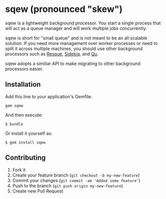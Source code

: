 # sqew (pronounced "skew")

sqew is a lightweight background processor. You start a single process that will act as a queue manager and will work multiple jobs concurrently.

sqew is short for "small queue" and is not meant to be an all scalable solution. If you need more management over worker processes or need to split it across multiple machines, you should use other background processors such as [Resque](https://github.com/defunkt/resque), [Sidekiq](https://github.com/mperham/sidekiq), and [Qu](https://github.com/bkeepers/qu).

sqew adopts a similiar API to make migrating to other background processors easier.

## Installation

Add this line to your application's Gemfile:

    gem sqew

And then execute:

    $ bundle

Or install it yourself as:

    $ gem install sqew

## Contributing

1. Fork it
2. Create your feature branch (`git checkout -b my-new-feature`)
3. Commit your changes (`git commit -am 'Added some feature'`)
4. Push to the branch (`git push origin my-new-feature`)
5. Create new Pull Request
